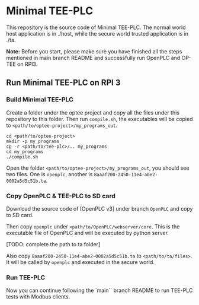 # Minimal TEE-PLC

This repository is the source code of Minimal TEE-PLC. The normal world host application is in ./host, while the secure world trusted application is in ./ta.

**Note:** Before you start, please make sure you have finished all the steps mentioned in main branch README and successfully run OpenPLC and OP-TEE on RPI3.

## Run Minimal TEE-PLC on RPI 3

### Build Minimal TEE-PLC

Create a folder under the optee project and copy all the files under this repository to this folder. Then run `compile.sh`, the executables will be copied to `<path/to/optee-project>/my_programs_out`. 

``` shell
cd <path/to/optee-project>
mkdir -p my_programs
cp -r <path/to/tee-plc>/.. my_programs
cd my_programs
./compile.sh
```

Open the folder `<path/to/optee-project>/my_programs_out`, you should see two files. One is `openplc`, another is `8aaaf200-2450-11e4-abe2-0002a5d5c51b.ta`.

### Copy OpenPLC & TEE-PLC to SD card

Download the source code of [OpenPLC v3] under branch `OpenPLC` and copy to SD card.

Then copy `openplc` under `<path/to/OpenPLC/webserver/core`. This is the executable file of OpenPLC and will be executed by python server.

[TODO: complete the path to ta folder]

Also copy `8aaaf200-2450-11e4-abe2-0002a5d5c51b.ta` to `<path/to/ta/files>`. It will be called by `openplc` and executed in the secure world.

### Run TEE-PLC

Now you can continue following the `main`` branch README to run TEE-PLC tests with Modbus clients.